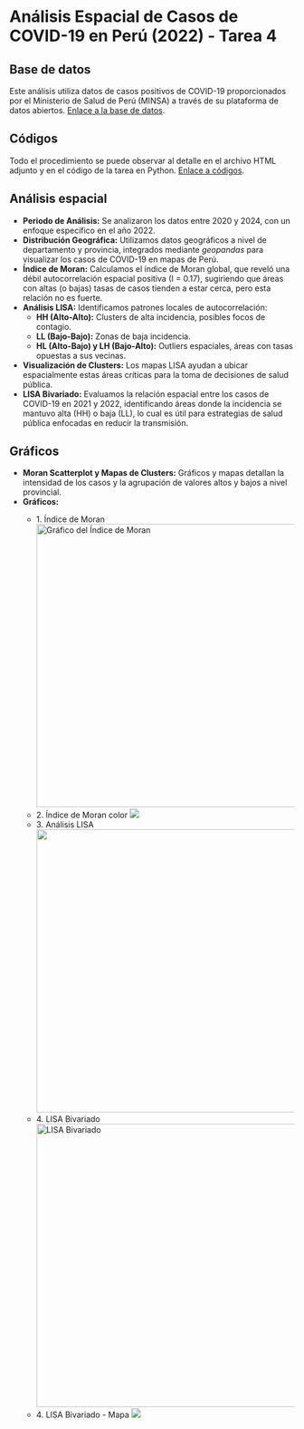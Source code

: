 <!DOCTYPE html>
<html lang="es">
<head>
    <meta charset="UTF-8">
    <meta name="viewport" content="width=device-width, initial-scale=1.0">
</head>
<body>

<h1>Análisis Espacial de Casos de COVID-19 en Perú (2022) - Tarea 4</h1>

<h2>Base de datos</h2>
<p>
    Este análisis utiliza datos de casos positivos de COVID-19 proporcionados por el Ministerio de Salud de Perú (MINSA) a través de su plataforma de datos abiertos. 
    <a href="https://www.datosabiertos.gob.pe" target="_blank">Enlace a la base de datos</a>.
</p>

<h2>Códigos</h2>
<p>
    Todo el procedimiento se puede observar al detalle en el archivo HTML adjunto y en el código de la tarea en Python.
 <a href="https://michaelencalada.github.io/week10_spatial/Tarea4.html" target="_blank">Enlace a códigos</a>. 
</p>

<h2>Análisis espacial</h2>
<ul>
    <li><strong>Periodo de Análisis:</strong> Se analizaron los datos entre 2020 y 2024, con un enfoque específico en el año 2022.</li>
    <li><strong>Distribución Geográfica:</strong> Utilizamos datos geográficos a nivel de departamento y provincia, integrados mediante <em>geopandas</em> para visualizar los casos de COVID-19 en mapas de Perú.</li>
    <li><strong>Índice de Moran:</strong> Calculamos el índice de Moran global, que reveló una débil autocorrelación espacial positiva (I = 0.17), sugiriendo que áreas con altas (o bajas) tasas de casos tienden a estar cerca, pero esta relación no es fuerte.</li>
    <li><strong>Análisis LISA:</strong> Identificamos patrones locales de autocorrelación:
        <ul>
            <li><strong>HH (Alto-Alto):</strong> Clusters de alta incidencia, posibles focos de contagio.</li>
            <li><strong>LL (Bajo-Bajo):</strong> Zonas de baja incidencia.</li>
            <li><strong>HL (Alto-Bajo) y LH (Bajo-Alto):</strong> Outliers espaciales, áreas con tasas opuestas a sus vecinas.</li>
        </ul>
    </li>
    <li><strong>Visualización de Clusters:</strong> Los mapas LISA ayudan a ubicar espacialmente estas áreas críticas para la toma de decisiones de salud pública.</li>
    <li><strong>LISA Bivariado:</strong> Evaluamos la relación espacial entre los casos de COVID-19 en 2021 y 2022, identificando áreas donde la incidencia se mantuvo alta (HH) o baja (LL), lo cual es útil para estrategias de salud pública enfocadas en reducir la transmisión.</li>
</ul>


<h2>Gráficos</h2>
<ul>
    <li><strong>Moran Scatterplot y Mapas de Clusters:</strong> Gráficos y mapas detallan la intensidad de los casos y la agrupación de valores altos y bajos a nivel provincial.</li>
    <li><strong>Gráficos:</strong></li>
    <ul>
        <li>1. Índice de Moran <img src="![image](https://github.com/user-attachments/assets/15b45a05-87f7-421f-a458-c0f642c69fac)
" alt="Gráfico del Índice de Moran" width="500"></li>
        <li>2. Índice de Moran color <img src="https://github.com/user-attachments/assets/627da114-fa0a-4af7-9a11-c9e0a83bf0ed
"></li>
        <li>3. Análisis LISA <img src="https://github.com/user-attachments/assets/dc9d5afd-d329-4461-9dcd-ec72ee01c87a
" width="500"></li>
        <li>4. LISA Bivariado <img src="https://github.com/user-attachments/assets/a81713bb-5213-4a83-987c-9aa3f2932621
" alt="LISA Bivariado" width="500"></li>
         <li>4. LISA Bivariado - Mapa <img src="https://github.com/user-attachments/assets/b7fdad6a-699c-453f-b0ad-39536c14e126
"></li>
    </ul>
</ul>

</ul>

</body>
</html>


